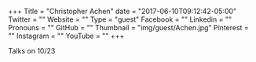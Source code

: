 +++
Title = "Christopher Achen"
date = "2017-06-10T09:12:42-05:00"
Twitter = ""
Website = ""
Type = "guest"
Facebook = ""
Linkedin = ""
Pronouns = ""
GitHub = ""
Thumbnail = "img/guest/Achen.jpg"
Pinterest = ""
Instagram = ""
YouTube = ""
+++

Talks on 10/23
